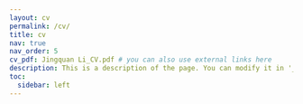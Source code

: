 ```yaml
---
layout: cv
permalink: /cv/
title: cv
nav: true
nav_order: 5
cv_pdf: Jingquan Li_CV.pdf # you can also use external links here
description: This is a description of the page. You can modify it in '_pages/cv.md'. You can also change or remove the top pdf download button.
toc:
  sidebar: left
---
```

